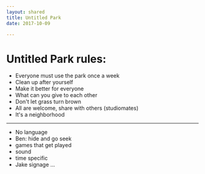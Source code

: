 ```yaml
---
layout: shared
title: Untitled Park
date: 2017-10-09

---
```


# Untitled Park rules:

* Everyone must use the park once a week
* Clean up after yourself
* Make it better for everyone
* What can you give to each other
* Don't let grass turn brown
* All are welcome, share with others (studiomates)
* It's a neighborhood

____

* No language
* Ben: hide and go seek
* games that get played
* sound
* time specific
* Jake signage ... 
